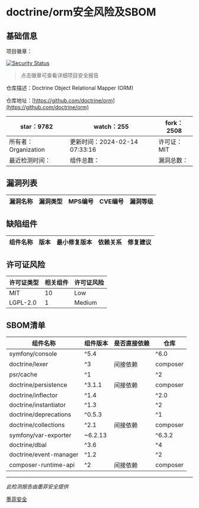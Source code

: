 # doctrine/orm安全风险及SBOM

## 基础信息

项目徽章：

[![Security Status](https://www.murphysec.com/platform3/v31/badge/1757841709999726592.svg)](https://www.murphysec.com/console/report/1692604913496645632/1757841709999726592)

> 点击徽章可查看详细项目安全报告

仓库描述：Doctrine Object Relational Mapper (ORM)

仓库地址：[https://github.com/doctrine/orm](https://github.com/doctrine/orm)

| star：9782 | watch：255 | fork：2508 |
| ----------- | -------------- | ------------ |
| 所有者：Organization | 更新时间：2024-02-14 07:33:16 | 许可证：MIT |
| 最近检测时间： | 组件总数： | 漏洞总数： |




## 漏洞列表

| 漏洞名称 | 漏洞类型 | MPS编号 | CVE编号 | 漏洞等级 |
| ------- | ------ | ------- | ------ | ----- |





## 缺陷组件

| 组件名称 | 版本 | 最小修复版本 | 依赖关系 | 修复建议 |
| -------- | ---- | ------------ | -------- | -------- |





## 许可证风险

| 许可证类型 | 相关组件 | 许可证风险 |
| ---------- | -------- | ---------- |
|MIT|10|Low|
|LGPL-2.0|1|Medium|




## SBOM清单

| 组件名称 | 组件版本 | 是否直接依赖 | 仓库 |
| -------- | -------- | ------------ | ---- |
|symfony/console|^5.4 || ^6.0 || ^7.0|间接依赖|composer|
|doctrine/lexer|^3|间接依赖|composer|
|psr/cache|^1 || ^2 || ^3|间接依赖|composer|
|doctrine/persistence|^3.1.1|间接依赖|composer|
|doctrine/inflector|^1.4 || ^2.0|间接依赖|composer|
|doctrine/instantiator|^1.3 || ^2|间接依赖|composer|
|doctrine/deprecations|^0.5.3 || ^1|间接依赖|composer|
|doctrine/collections|^2.1|间接依赖|composer|
|symfony/var-exporter|~6.2.13 || ^6.3.2 || ^7.0|间接依赖|composer|
|doctrine/dbal|^3.6 || ^4|间接依赖|composer|
|doctrine/event-manager|^1.2 || ^2|间接依赖|composer|
|composer-runtime-api|^2|间接依赖|composer|


------

*此检测报告由墨菲安全提供*

[墨菲安全](www.murphysec.com)